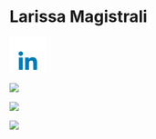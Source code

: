 # Larissa Magistrali

<p align="center">

<a  href="https://www.linkedin.com/in/larissa-magistrali/"><img src="/img/img(3).png"></a>

<a  href="https://gitlab.com/larissamagistrali"><img src="https://github.com/larissamagistrali/img/img(1).png"></a>

<a  href="larissa.magistrali@acad.pucrs.br"><img src="https://github.com/larissamagistrali/img/img(2).png"></a>

<a  href="larissa.magistrali@acad.pucrs.br"><img src="https://github.com/larissamagistrali/img/img(2).png"></a>

</p>



